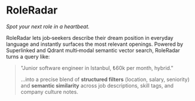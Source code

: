 # RoleRadar

*Spot your next role in a heartbeat.*

RoleRadar lets job‑seekers describe their dream position in everyday language and instantly surfaces the most relevant openings. Powered by Superlinked and Qdrant multi‑modal semantic vector search, RoleRadar turns a query like:

> "Junior software engineer in Istanbul, ₺60k per month, hybrid."
>
> …into a precise blend of **structured filters** (location, salary, seniority) and **semantic similarity** across job descriptions, skill tags, and company culture notes.

